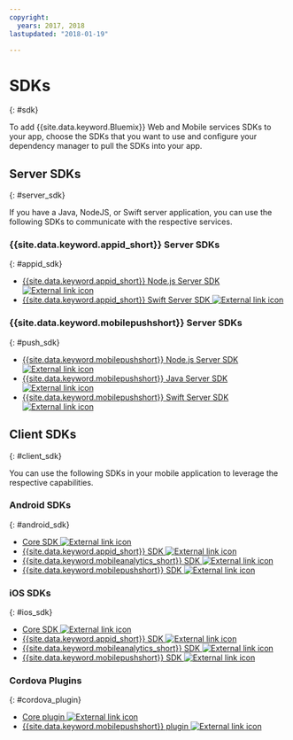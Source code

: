 ```yaml
---
copyright:
  years: 2017, 2018
lastupdated: "2018-01-19"

---
```


# SDKs
{: #sdk}

To add {{site.data.keyword.Bluemix}} Web and Mobile services SDKs to your app, choose the SDKs that you want to use and configure your dependency manager to pull the SDKs into your app.


## Server SDKs
{: #server_sdk}

If you have a Java, NodeJS, or Swift server application, you can use the following SDKs to communicate with the respective services.


### {{site.data.keyword.appid_short}} Server SDKs
{: #appid_sdk}

- [{{site.data.keyword.appid_short}} Node.js Server SDK ![External link icon](../icons/launch-glyph.svg "External link icon")](https://github.com/ibm-cloud-security/appid-serversdk-nodejs)
- [{{site.data.keyword.appid_short}} Swift Server SDK ![External link icon](../icons/launch-glyph.svg "External link icon")](https://github.com/ibm-cloud-security/appid-serversdk-swift)

### {{site.data.keyword.mobilepushshort}} Server SDKs
{: #push_sdk}

- [{{site.data.keyword.mobilepushshort}} Node.js Server SDK ![External link icon](../icons/launch-glyph.svg "External link icon")](https://github.com/ibm-bluemix-mobile-services/bms-pushnotifications-serversdk-nodejs)
- [{{site.data.keyword.mobilepushshort}} Java Server SDK ![External link icon](../icons/launch-glyph.svg "External link icon")](https://github.com/ibm-bluemix-mobile-services/bms-pushnotifications-serversdk-java)
- [{{site.data.keyword.mobilepushshort}} Swift Server SDK ![External link icon](../icons/launch-glyph.svg "External link icon")](https://github.com/ibm-bluemix-mobile-services/bms-pushnotifications-serversdk-swift)


## Client SDKs
{: #client_sdk}

You can use the following SDKs in your mobile application to leverage the respective capabilities. 


### Android SDKs
{: #android_sdk}

- [Core SDK ![External link icon](../icons/launch-glyph.svg "External link icon")](https://github.com/ibm-bluemix-mobile-services/bms-clientsdk-android-core)
- [{{site.data.keyword.appid_short}} SDK ![External link icon](../icons/launch-glyph.svg "External link icon")](https://github.com/ibm-cloud-security/appid-clientsdk-android)
- [{{site.data.keyword.mobileanalytics_short}} SDK ![External link icon](../icons/launch-glyph.svg "External link icon")](https://github.com/ibm-bluemix-mobile-services/bms-clientsdk-android-analytics)
- [{{site.data.keyword.mobilepushshort}} SDK ![External link icon](../icons/launch-glyph.svg "External link icon")](https://github.com/ibm-bluemix-mobile-services/bms-clientsdk-android-push)


### iOS SDKs
{: #ios_sdk}

- [Core SDK ![External link icon](../icons/launch-glyph.svg "External link icon")](https://github.com/ibm-bluemix-mobile-services/bms-clientsdk-swift-core)
- [{{site.data.keyword.appid_short}} SDK ![External link icon](../icons/launch-glyph.svg "External link icon")](https://github.com/ibm-cloud-security/appid-clientsdk-swift)
- [{{site.data.keyword.mobileanalytics_short}} SDK ![External link icon](../icons/launch-glyph.svg "External link icon")](https://github.com/ibm-bluemix-mobile-services/bms-clientsdk-swift-analytics)
- [{{site.data.keyword.mobilepushshort}} SDK ![External link icon](../icons/launch-glyph.svg "External link icon")](https://github.com/ibm-bluemix-mobile-services/bms-clientsdk-swift-push)


### Cordova Plugins
{: #cordova_plugin}

- [Core plugin ![External link icon](../icons/launch-glyph.svg "External link icon")](https://github.com/ibm-bluemix-mobile-services/bms-clientsdk-cordova-plugin-core)
- [{{site.data.keyword.mobilepushshort}} plugin ![External link icon](../icons/launch-glyph.svg "External link icon")](https://github.com/ibm-bluemix-mobile-services/bms-clientsdk-cordova-plugin-push)


